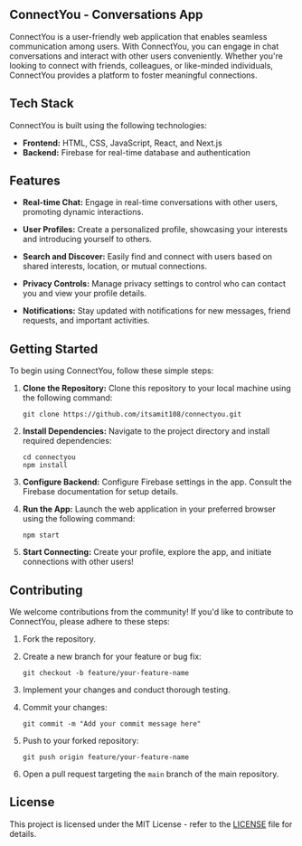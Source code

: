 ## ConnectYou - Conversations App

ConnectYou is a user-friendly web application that enables seamless communication among users. With ConnectYou, you can engage in chat conversations and interact with other users conveniently. Whether you're looking to connect with friends, colleagues, or like-minded individuals, ConnectYou provides a platform to foster meaningful connections.

## Tech Stack

ConnectYou is built using the following technologies:

- **Frontend:** HTML, CSS, JavaScript, React, and Next.js
- **Backend:** Firebase for real-time database and authentication

## Features

- **Real-time Chat:** Engage in real-time conversations with other users, promoting dynamic interactions.

- **User Profiles:** Create a personalized profile, showcasing your interests and introducing yourself to others.

- **Search and Discover:** Easily find and connect with users based on shared interests, location, or mutual connections.

- **Privacy Controls:** Manage privacy settings to control who can contact you and view your profile details.

- **Notifications:** Stay updated with notifications for new messages, friend requests, and important activities.

## Getting Started

To begin using ConnectYou, follow these simple steps:

1. **Clone the Repository:** Clone this repository to your local machine using the following command:
   ```
   git clone https://github.com/itsamit108/connectyou.git
   ```

2. **Install Dependencies:** Navigate to the project directory and install required dependencies:
   ```
   cd connectyou
   npm install
   ```

3. **Configure Backend:** Configure Firebase settings in the app. Consult the Firebase documentation for setup details.

4. **Run the App:** Launch the web application in your preferred browser using the following command:
   ```
   npm start
   ```

5. **Start Connecting:** Create your profile, explore the app, and initiate connections with other users!

## Contributing

We welcome contributions from the community! If you'd like to contribute to ConnectYou, please adhere to these steps:

1. Fork the repository.

2. Create a new branch for your feature or bug fix:
   ```
   git checkout -b feature/your-feature-name
   ```

3. Implement your changes and conduct thorough testing.

4. Commit your changes:
   ```
   git commit -m "Add your commit message here"
   ```

5. Push to your forked repository:
   ```
   git push origin feature/your-feature-name
   ```

6. Open a pull request targeting the `main` branch of the main repository.

## License

This project is licensed under the MIT License - refer to the [LICENSE](LICENSE) file for details.
